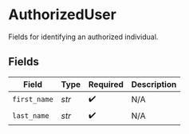 # AuthorizedUser

Fields for identifying an authorized individual.


## Fields

| Field              | Type               | Required           | Description        |
| ------------------ | ------------------ | ------------------ | ------------------ |
| `first_name`       | *str*              | :heavy_check_mark: | N/A                |
| `last_name`        | *str*              | :heavy_check_mark: | N/A                |
